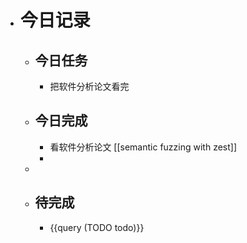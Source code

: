 - # 今日记录
	- ## 今日任务
		- 把软件分析论文看完
	- ##  今日完成
		- 看软件分析论文 [[semantic fuzzing with zest]]
		-
	-
	- ## 待完成
		- {{query (TODO todo)}}